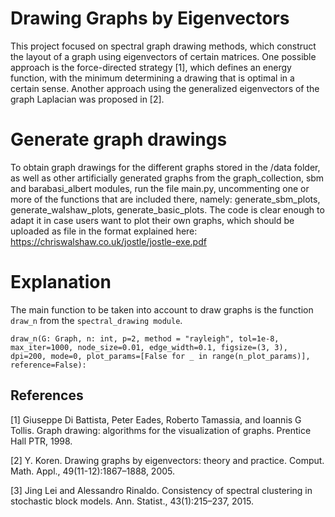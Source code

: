 # Drawing Graphs by Eigenvectors

This project focused on spectral graph drawing methods, which construct the layout of a graph using eigenvectors of certain matrices. One possible approach is the force-directed strategy [1], which defines an energy function, with the minimum determining a drawing that is optimal in a certain sense. Another approach using the generalized eigenvectors of the graph Laplacian was proposed in [2].

# Generate graph drawings

To obtain graph drawings for the different graphs stored in the /data folder, as well as other artificially generated graphs from the graph_collection, sbm and barabasi_albert modules, run the file main.py, uncommenting one or more of the functions that are included there, namely: generate_sbm_plots, generate_walshaw_plots, generate_basic_plots. The code is clear enough to adapt it in case users want to plot their own graphs, which should be uploaded as file in the format explained here: https://chriswalshaw.co.uk/jostle/jostle-exe.pdf

# Explanation

The main function to be taken into account to draw graphs is the function ```draw_n``` from the ```spectral_drawing module```. 

```
draw_n(G: Graph, n: int, p=2, method = "rayleigh", tol=1e-8, max_iter=1000, node_size=0.01, edge_width=0.1, figsize=(3, 3), dpi=200, mode=0, plot_params=[False for _ in range(n_plot_params)], reference=False):
```

## References

[1] Giuseppe Di Battista, Peter Eades, Roberto Tamassia, and Ioannis G Tollis. Graph drawing:
algorithms for the visualization of graphs. Prentice Hall PTR, 1998.

[2] Y. Koren. Drawing graphs by eigenvectors: theory and practice. Comput. Math. Appl.,
49(11-12):1867–1888, 2005.

[3] Jing Lei and Alessandro Rinaldo. Consistency of spectral clustering in stochastic block
models. Ann. Statist., 43(1):215–237, 2015.